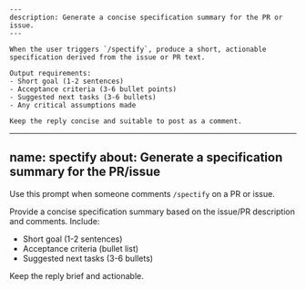 ```prompt
---
description: Generate a concise specification summary for the PR or issue.
---

When the user triggers `/spectify`, produce a short, actionable specification derived from the issue or PR text.

Output requirements:
- Short goal (1-2 sentences)
- Acceptance criteria (3-6 bullet points)
- Suggested next tasks (3-6 bullets)
- Any critical assumptions made

Keep the reply concise and suitable to post as a comment.
```
---
name: spectify
about: Generate a specification summary for the PR/issue
---

Use this prompt when someone comments `/spectify` on a PR or issue.

Provide a concise specification summary based on the issue/PR description and comments. Include:
- Short goal (1-2 sentences)
- Acceptance criteria (bullet list)
- Suggested next tasks (3-6 bullets)

Keep the reply brief and actionable.
